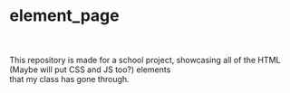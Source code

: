 # element_page

<br><br>This repository is made for a school project, showcasing all of the HTML (Maybe will put CSS and JS too?) elements<br>that my class has gone through.